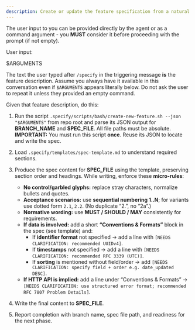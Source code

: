 ```yaml
---
description: Create or update the feature specification from a natural language feature description (LEAN + unambiguous).
---
```


The user input to you can be provided directly by the agent or as a command argument - you **MUST** consider it before proceeding with the prompt (if not empty).

User input:

$ARGUMENTS

The text the user typed after `/specify` in the triggering message **is** the feature description. Assume you always have it available in this conversation even if `$ARGUMENTS` appears literally below. Do not ask the user to repeat it unless they provided an empty command.

Given that feature description, do this:

1. Run the script `.specify/scripts/bash/create-new-feature.sh --json "$ARGUMENTS"` from repo root and parse its JSON output for **BRANCH_NAME** and **SPEC_FILE**. All file paths must be absolute.  
   **IMPORTANT:** You must run this script **once**. Reuse its JSON to locate and write the spec.

2. Load `.specify/templates/spec-template.md` to understand required sections.

3. Produce the spec content for **SPEC_FILE** using the template, preserving section order and headings. While writing, enforce these **micro-rules**:
   - **No control/garbled glyphs:** replace stray characters, normalize bullets and quotes.
   - **Acceptance scenarios:** use **sequential numbering 1..N**; for variants use dotted form `2.1`, `2.2`. (No duplicate “2.”, no “2a”.)
   - **Normative wording:** use **MUST / SHOULD / MAY** consistently for requirements.
   - **If data is involved:** add a short **“Conventions & Formats”** block in the spec (see template) and:
     - If **identifier format** not specified → add a line with `[NEEDS CLARIFICATION: recommended UUIDv4]`.
     - If **timestamps** not specified → add a line with `[NEEDS CLARIFICATION: recommended RFC 3339 (UTC)]`.
     - If **sorting** is mentioned without field/order → add `[NEEDS CLARIFICATION: specify field + order e.g. date_updated DESC]`.
   - **If HTTP API is implied:** add a line under “Conventions & Formats” → `[NEEDS CLARIFICATION: use structured error format; recommended RFC 7807 Problem Details]`.

4. Write the final content to **SPEC_FILE**.

5. Report completion with branch name, spec file path, and readiness for the next phase.
